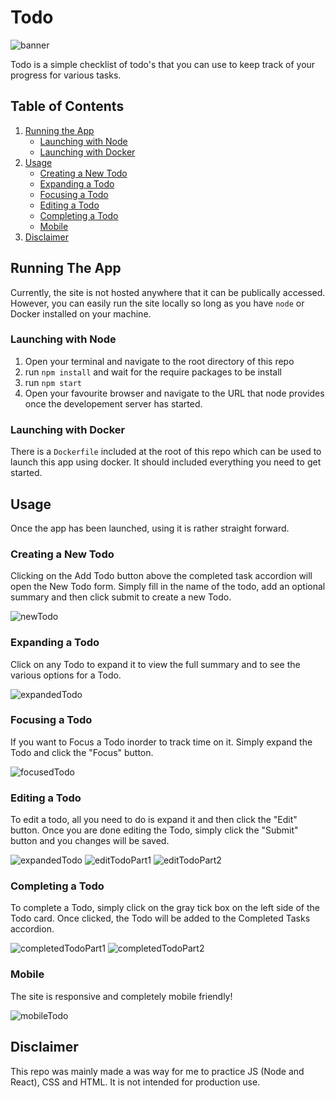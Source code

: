 # Todo

![banner](./doc/banner.jpg)

Todo is a simple checklist of todo's that you can use to keep track of your progress for various tasks.

## Table of Contents

1. [Running the App](#running-the-app)
    * [Launching with Node](#launching-with-node)
    * [Launching with Docker](#launching-with-docker)
2. [Usage](#usage)
    * [Creating a New Todo](#creating-a-new-todo)
    * [Expanding a Todo](#expanding-a-todo)
    * [Focusing a Todo](#focusing-a-todo)
    * [Editing a Todo](#editing-a-todo)
    * [Completing a Todo](#completing-a-todo)
    * [Mobile](#mobile)
3. [Disclaimer](#disclaimer)

## Running The App

Currently, the site is not hosted anywhere that it can be publically accessed. However, you can easily run the site locally so long as you have `node` or Docker installed on your machine.

### Launching with Node

1. Open your terminal and navigate to the root directory of this repo
2. run `npm install` and wait for the require packages to be install
3. run `npm start`
4. Open your favourite browser and navigate to the URL that node provides once the developement server has started.

### Launching with Docker

There is a `Dockerfile` included at the root of this repo which can be used to launch this app using docker. It should included everything you need to get started.

## Usage

Once the app has been launched, using it is rather straight forward.

### Creating a New Todo

Clicking on the Add Todo button above the completed task accordion will open the New Todo form. Simply fill in the name of the todo, add an optional summary and then click submit to create a new Todo.

![newTodo](./doc/newTodo.jpg)

### Expanding a Todo

Click on any Todo to expand it to view the full summary and to see the various options for a Todo.

![expandedTodo](./doc/expandedTodo.jpg)

### Focusing a Todo

If you want to Focus a Todo inorder to track time on it. Simply expand the Todo and click the "Focus" button.

![focusedTodo](./doc/focusedTodo.jpg)

### Editing a Todo

To edit a todo, all you need to do is expand it and then click the "Edit" button. Once you are done editing the Todo, simply click the "Submit" button and you changes will be saved.

![expandedTodo](./doc/expandedTodo.jpg)
![editTodoPart1](./doc/editTodoPart1.jpg)
![editTodoPart2](./doc/editTodoPart2.jpg)

### Completing a Todo

To complete a Todo, simply click on the gray tick box on the left side of the Todo card. Once clicked, the Todo will be added to the Completed Tasks accordion.

![completedTodoPart1](./doc/completedTodoPart1.jpg)
![completedTodoPart2](./doc/completedTodoPart2.jpg)

### Mobile

The site is responsive and completely mobile friendly!

![mobileTodo](./doc/mobileTodo.jpg)

## Disclaimer

This repo was mainly made a was way for me to practice JS (Node and React), CSS and HTML. It is not intended for production use.